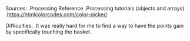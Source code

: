 Sources:
  .Processing Reference
  .Processing tutorials (objects and arrays)
  .https://htmlcolorcodes.com/color-picker/
  
Difficulties:
  .It was really hard for me to find a way to have the points gain 
  by specifically touching the basket.
  

